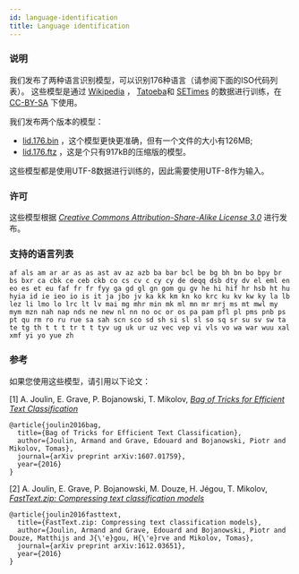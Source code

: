 ```yaml
---
id: language-identification
title: Language identification
---
```


### 说明

我们发布了两种语言识别模型，可以识别176种语言（请参阅下面的ISO代码列表）。 这些模型是通过 [Wikipedia](https://www.wikipedia.org/) ， [Tatoeba](https://tatoeba.org/eng/)和 [SETimes](http://nlp.ffzg.hr/resources/corpora/setimes/) 的数据进行训练，在 [CC-BY-SA](http://creativecommons.org/licenses/by-sa/3.0/) 下使用。

我们发布两个版本的模型：

* [lid.176.bin](https://s3-us-west-1.amazonaws.com/fasttext-vectors/supervised_models/lid.176.bin) ，这个模型更快更准确，但有一个文件的大小有126MB;
* [lid.176.ftz](https://s3-us-west-1.amazonaws.com/fasttext-vectors/supervised_models/lid.176.ftz) ，这是个只有917kB的压缩版的模型。

这些模型都是使用UTF-8数据进行训练的，因此需要使用UTF-8作为输入。

### 许可

这些模型根据 [*Creative Commons Attribution-Share-Alike License 3.0*](https://creativecommons.org/licenses/by-sa/3.0/) 进行发布。

### 支持的语言列表
```
af als am ar ar as as ast av az azb ba bar bcl be bg bh bn bo bpy br bs bxr ca cbk ce ceb ckb co cs cv c cy cy de deqq dsb dty dv el eml en eo es et eu faf fr fr fyy ga gd gl gn gom gu gv he hi hif hr hsb ht hu hyia id ie ieo io is it ja jbo jv ka kk km kn ko krc ku kv kw ky la lb lez li lmo lo lrc lt lv mai mg mhr min mk ml mn mr mrj ms mt mwl my mym mzn nah nap nds ne new nl nn no oc or os pa pam pfl pl pms pnb ps pt qu rm ro ru rue sa sah scn sco sd sh si sl sl so sq sr su sv sw ta te tg th t t t tr t t tyv ug uk ur uz vec vep vi vls vo wa war wuu xal xmf yi yo yue zh
```

### 参考

如果您使用这些模型，请引用以下论文：

[1] A. Joulin, E. Grave, P. Bojanowski, T. Mikolov, [*Bag of Tricks for Efficient Text Classification*](https://arxiv.org/abs/1607.01759)
```
@article{joulin2016bag,
  title={Bag of Tricks for Efficient Text Classification},
  author={Joulin, Armand and Grave, Edouard and Bojanowski, Piotr and Mikolov, Tomas},
  journal={arXiv preprint arXiv:1607.01759},
  year={2016}
}
```
[2] A. Joulin, E. Grave, P. Bojanowski, M. Douze, H. Jégou, T. Mikolov, [*FastText.zip: Compressing text classification models* ](https://arxiv.org/abs/1612.03651)
```
@article{joulin2016fasttext,
  title={FastText.zip: Compressing text classification models},
  author={Joulin, Armand and Grave, Edouard and Bojanowski, Piotr and Douze, Matthijs and J{\'e}gou, H{\'e}rve and Mikolov, Tomas},
  journal={arXiv preprint arXiv:1612.03651},
  year={2016}
}
```
